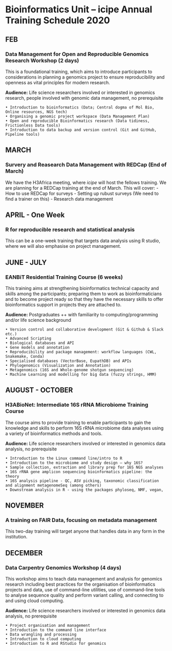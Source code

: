 # Bioinformatics Unit – icipe Annual Training Schedule 2020
## FEB
### Data Management for Open and Reproducible Genomics Research Workshop (2 days)
This is a foundational training, which aims to introduce participants to considerations in planning a genomics project to ensure reproducibility and openness as vital principles for modern research.

**Audience:** Life science researchers involved or interested in genomics research, people involved with genomic data management, no prerequisite 
>
    • Introduction to bioinformatics (Data; Central dogma of Mol Bio, Online resources, NGS tech)
    • Organising a genomic project workspace (Data Management Plan)
    • Open and reproducible Bioinformatics research (Data tidiness, Frictionless Data tools)
    • Introduction to data backup and version control (Git and GitHub, Pipeline tools)

## MARCH
### Survery and Reasearch Data Management with REDCap (End of March)
We have the H3Africa meeting, where *icipe* will host the fellows training. We are planning for a REDCap training at the end of March. This will cover:
    - How to use REDCap for surveys
    - Setting up rubust surveys (We need to find a trainer on this)
    - Research data management


## APRIL - One Week
### R for reproducible research and statistical analysis
This can be a one-week training that targets data analysis using R studio, where we will also emphasise on project management. 

## JUNE - JULY
### EANBiT Residential Training Course (6 weeks)
This training aims at strengthening bioinformatics technical capacity and skills among the participants; preparing them to work as bioinformaticians and to become project ready so that they have the necessary skills to offer bioinformatics support in projects they are attached to.

**Audience:** Postgraduates ++ with familiarity to computing/programming and/or life science background
>
    • Version control and collaborative development (Git & Github & Slack etc.)
    • Advanced Scripting
    • Biological databases and API
    • Gene models and annotation
    • Reproducibility and package management: workflow languages (CWL, Snakemake, Conda)
    • Specialised databases (VectorBase, EupathDB) and APIs
    • Phylogenomics (Visualization and Annotation)
    • Metagenomics (16S and Whole-genome shotgun sequencing) 
    • Machine Learning and modelling for big data (fuzzy strings, HMM)

## AUGUST - OCTOBER
### H3ABioNet: Intermediate 16S rRNA Microbiome Training Course
The course aims to provide training to enable participants to gain the knowledge and skills to perform 16S rRNA microbiome data analyses using a variety of bioinformatics methods and tools.

**Audience:** Life science researchers involved or interested in genomics data analysis, no prerequisite 
>
    • Introduction to the Linux command line/intro to R
    • Introduction to the microbiome and study design – why 16S?
    • Sample collection, extraction and library prep for 16S NGS analyses
    • 16S rRNA gene amplicon sequencing bioinformatics pipeline: the theory
    • 16S analysis pipeline - QC, ASV picking, taxonomic classification and alignment metagenomeSeq (among others)
    • Downstream analysis in R - using the packages phyloseq, NMF, vegan,

## NOVEMBER
### A training on FAIR Data, focusing on metadata management
This two-day training will target anyone that handles data in any form in the institution. 

## DECEMBER
### Data Carpentry Genomics Workshop (4 days)
This workshop aims to teach data management and analysis for genomics research including best practices for the organisation of bioinformatics projects and data, use of command-line utilities, use of command-line tools to analyse sequence quality and perform variant calling, and connecting to and using cloud computing.

**Audience:** Life science researchers involved or interested in genomics data analysis, no prerequisite 
>
    • Project organisation and management
    • Introduction to the command line interface
    • Data wrangling and processing
    • Introduction to cloud computing
    • Introduction to R and RStudio for genomics
